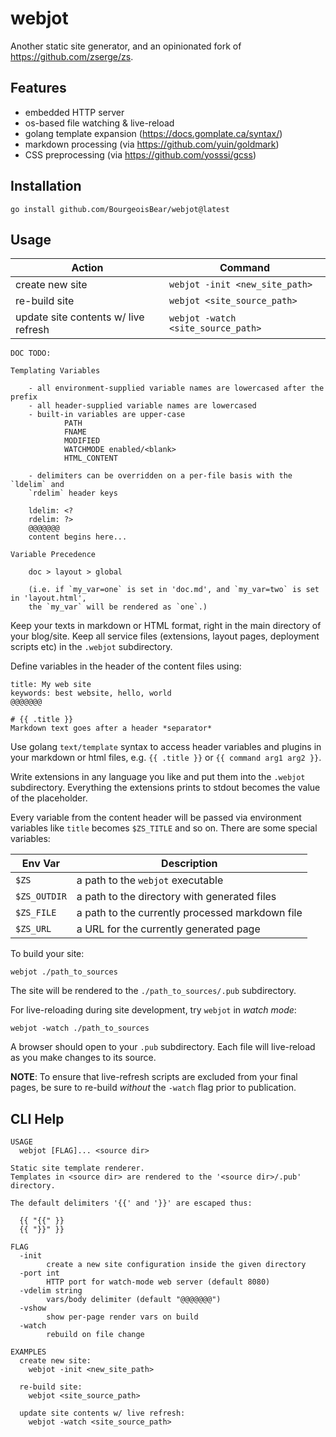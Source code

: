 # webjot

Another static site generator, and an opinionated fork of https://github.com/zserge/zs.

## Features

* embedded HTTP server
* os-based file watching & live-reload
* golang template expansion (https://docs.gomplate.ca/syntax/)
* markdown processing (via https://github.com/yuin/goldmark)
* CSS preprocessing (via https://github.com/yosssi/gcss)

## Installation

```
go install github.com/BourgeoisBear/webjot@latest
```

## Usage

| Action                               | Command                            |
| ------                               | -------                            |
| create new site                      | `webjot -init <new_site_path>`     |
| re-build site                        | `webjot <site_source_path>`        |
| update site contents w/ live refresh | `webjot -watch <site_source_path>` |

```
DOC TODO:

Templating Variables

	- all environment-supplied variable names are lowercased after the prefix
	- all header-supplied variable names are lowercased
	- built-in variables are upper-case
			PATH
			FNAME
			MODIFIED
			WATCHMODE enabled/<blank>
			HTML_CONTENT

	- delimiters can be overridden on a per-file basis with the `ldelim` and
	`rdelim` header keys

	ldelim: <?
	rdelim: ?>
	@@@@@@@
	content begins here...

Variable Precedence

	doc > layout > global

	(i.e. if `my_var=one` is set in 'doc.md', and `my_var=two` is set in 'layout.html',
	the `my_var` will be rendered as `one`.)

```
Keep your texts in markdown or HTML format, right in the main directory of your blog/site.  Keep all service files (extensions, layout pages, deployment scripts etc) in the `.webjot` subdirectory.

Define variables in the header of the content files using:

```
title: My web site
keywords: best website, hello, world
@@@@@@@

# {{ .title }}
Markdown text goes after a header *separator*
```

Use golang `text/template` syntax to access header variables and plugins in your markdown or html files, e.g. `{{ .title }}` or `{{ command arg1 arg2 }}`.

Write extensions in any language you like and put them into the `.webjot` subdirectory.  Everything the extensions prints to stdout becomes the value of the placeholder.

Every variable from the content header will be passed via environment variables like `title` becomes `$ZS_TITLE` and so on. There are some special variables:

| Env Var      | Description                                     |
| -------      | -----------                                     |
| `$ZS`        | a path to the `webjot` executable               |
| `$ZS_OUTDIR` | a path to the directory with generated files    |
| `$ZS_FILE`   | a path to the currently processed markdown file |
| `$ZS_URL`    | a URL for the currently generated page          |

To build your site:

```
webjot ./path_to_sources
```

The site will be rendered to the `./path_to_sources/.pub` subdirectory.

For live-reloading during site development, try `webjot` in *watch mode*:

```
webjot -watch ./path_to_sources
```

A browser should open to your `.pub` subdirectory.  Each file will live-reload as you make changes to its source.

**NOTE**: To ensure that live-refresh scripts are excluded from your final pages, be sure to re-build *without* the `-watch` flag prior to publication.

## CLI Help

```
USAGE
  webjot [FLAG]... <source dir>

Static site template renderer.
Templates in <source dir> are rendered to the '<source dir>/.pub' directory.

The default delimiters '{{' and '}}' are escaped thus:

  {{ "{{" }}
  {{ "}}" }}

FLAG
  -init
        create a new site configuration inside the given directory
  -port int
        HTTP port for watch-mode web server (default 8080)
  -vdelim string
        vars/body delimiter (default "@@@@@@@")
  -vshow
        show per-page render vars on build
  -watch
        rebuild on file change

EXAMPLES
  create new site:
    webjot -init <new_site_path>

  re-build site:
    webjot <site_source_path>

  update site contents w/ live refresh:
    webjot -watch <site_source_path>
```


